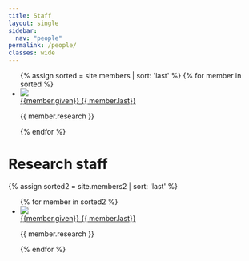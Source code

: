 ```yaml
---
title: Staff
layout: single
sidebar: 
  nav: "people"
permalink: /people/
classes: wide
---
```

<ul id="two_col">
  {% assign sorted = site.members | sort: 'last'  %}
  {% for member in sorted %}
    <li >
      <div class="row">
        <div class="column1">
           <a href="{{ member.homepage }}">
           <img  src="/assets/pics/{{member.pic}} " id="two_col_img"/></a>
        </div>
        <div class="column2">
        <a class="btn btn--inverse" href="{{ member.homepage }}"> {{member.given}} {{ member.last}} </a>
        <p class="small">{{ member.research }}</p>
       </div>
      </div>
    </li>
  {% endfor %}
</ul>
 

# Research staff

{% assign sorted2 = site.members2 | sort: 'last'  %}
<ul id="two_col">
  {% for member in sorted2 %}
    <li >
        <div class="row">
        <div class="column1">
           <a href="{{ member.homepage }}">
           <img  src="/assets/pics/{{member.pic}} " id="two_col_img"/></a>
        </div>
        <div class="column2">
        <a class="btn btn--inverse" href="{{ member.homepage }}"> {{member.given}} {{ member.last}} </a>
        <p class="small">{{ member.research }}</p>
       </div>
      </div>
    </li>
  {% endfor %}
  
</ul>